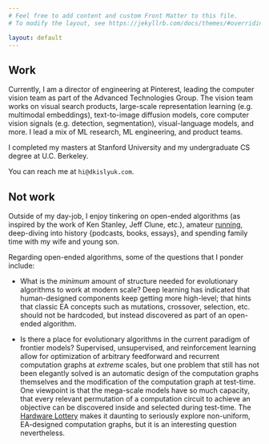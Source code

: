 ```yaml
---
# Feel free to add content and custom Front Matter to this file.
# To modify the layout, see https://jekyllrb.com/docs/themes/#overriding-theme-defaults

layout: default
---
```


## Work

Currently, I am a director of engineering at Pinterest, leading the computer vision team as part of the Advanced Technologies Group. The vision team works on visual search products, large-scale representation learning (e.g. multimodal embeddings), text-to-image diffusion models, core computer vision signals (e.g. detection, segmentation), visual-language models, and more. I lead a mix of ML research, ML engineering, and product teams.

I completed my masters at Stanford University and my undergraduate CS degree at U.C. Berkeley.

You can reach me at `hi@dkislyuk.com`.

## Not work

Outside of my day-job, I enjoy tinkering on open-ended algorithms (as inspired by the work of Ken Stanley, Jeff Clune, etc.), amateur [running](https://www.strava.com/athletes/5235768), deep-diving into history {podcasts, books, essays}, and spending family time with my wife and young son.

Regarding open-ended algorithms, some of the questions that I ponder include:

- What is the _minimum_ amount of structure needed for evolutionary algorithms to work at modern scale? Deep learning has indicated that human-designed components keep getting more high-level; that hints that classic EA concepts such as mutations, crossover, selection, etc. should not be hardcoded, but instead discovered as part of an open-ended algorithm.

- Is there a place for evolutionary algorithms in the current paradigm of frontier models? Supervised, unsupervised, and reinforcement learning allow for optimization of arbitrary feedforward and recurrent computation graphs at _extreme_ scales, but one problem that still has not been elegantly solved is an automatic design of the computation graphs themselves and the modification of the computation graph at test-time. One viewpoint is that the mega-scale models have so much capacity, that every relevant permutation of a computation circuit to achieve an objective can be discovered inside and selected during test-time. The [Hardware Lottery](https://hardwarelottery.github.io/) makes it daunting to seriously explore non-uniform, EA-designed computation graphs, but it is an interesting question nevertheless.
